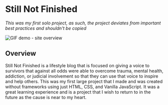 # Still Not Finished

<em> This was my first solo project, as such, the project deviates from important best practices and shouldn't be copied </em>

<p align="center">

![GIF demo - site overview](https://github.com/CameronMontgomery/still_not_finished/blob/master/assets/demos/overview-demo.gif)

</p>

## Overview

Still Not Finished is a lifestyle blog that is focused on giving a voice to survivors that against all odds were able to overcome trauma, mental health, addiction, or judicial involvement so that they can use that voice to inspire and help others. This was my first large project that I made and was created without frameworks using just HTML, CSS, and Vanilla JavaScript. It was a great learning experience and is a project that I wish to return to in the future as the cause is near to my heart.
